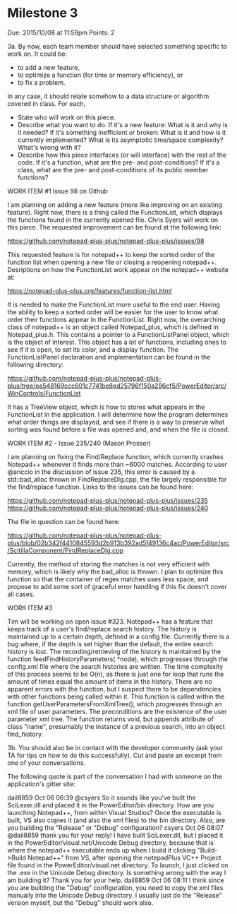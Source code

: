 Milestone 3
===========

Due: 2015/10/08 at 11:59pm
Points: 2

3a. By now, each team member should have selected something specific
to work on. It could be:

- to add a new feature,
- to optimize a function (for time or memory efficiency), or
- to fix a problem.

In any case, it should relate somehow to a data structure or algorithm
covered in class. For each,

- State who will work on this piece.
- Describe what you want to do. If it's a new feature: What is it and
  why is it needed? If it's something inefficient or broken: What is
  it and how is it currently implemented? What is its asymptotic
  time/space complexity? What's wrong with it?
- Describe how this piece interfaces (or will interface) with the rest
  of the code. If it's a function, what are the pre- and
  post-conditions? If it's a class, what are the pre- and
  post-conditions of its public member functions?

WORK ITEM #1 Issue 98 on Github

I am planning on adding a new feature (more like improving on an existing 
feature). Right now, there is a thing called the FunctionList, which displays 
the functions found in the currently opened file. Chris Syers will work on this 
piece. The requested improvement can be found at the following link:

https://github.com/notepad-plus-plus/notepad-plus-plus/issues/98

This requested feature is for notepad++ to keep the sorted order of the function 
list when opening a new file or closing a reopening notepad++. Desriptions on how 
the FunctionList work appear on the notepad++ website at:

https://notepad-plus-plus.org/features/function-list.html

It is needed to make the FunctionList more useful to the end user. Having the ability 
to keep a sorted order will be easier for the user to know what order their functions 
appear in the FunctionList. Right now, the overarching class of notepad++ is an object 
called Notepad_plus, which is defined in Notepad_plus.h. This contains a pointer to a 
FunctionListPanel object, which is the object of interest. This object has a lot of 
functions, including ones to see if it is open, to set its color, and a display function. 
The FunctionListPanel declaration and implementation can be found in the following directory: 

https://github.com/notepad-plus-plus/notepad-plus-plus/tree/ea548169ccc601c7741be8ed25796f150a296cf5/PowerEditor/src/WinControls/FunctionList

It has a TreeView object, which is how to stores what appears in the FunctionList in the 
application. I will determine how the program determines what order things are displayed, 
and see if there is a way to preserve what sorting was found before a file was opened and, 
and when the file is closed.


WORK ITEM #2 - Issue 235/240 (Mason Prosser)

I am planning on fixing the Find/Replace function, which currently crashes Notepad++ whenever it finds
more than ~6000 matches. According to user @ariccio in the discussion of issue 235, this error is caused
by a std::bad_alloc thrown in FindReplaceDlg.cpp, the file largely responsible for the find/replace
function. Links to the issues can be found here:

https://github.com/notepad-plus-plus/notepad-plus-plus/issues/235
https://github.com/notepad-plus-plus/notepad-plus-plus/issues/240

The file in question can be found here:

https://github.com/notepad-plus-plus/notepad-plus-plus/blob/02b342f4410845593d2b913b392ad5f49136c4ac/PowerEditor/src/ScitillaComponent/FindReplaceDlg.cpp

Currently, the method of storing the matches is not very efficient with memory, which is likely why the
bad_alloc is thrown. I plan to optimize this function so that the container of regex matches uses less
space, and propose to add some sort of graceful error handling if this fix doesn't cover all cases.

WORK ITEM #3

Tim will be working on open issue #323. Notepad++ has a feature that keeps track of a user's find/replace search history. The history is maintained up to a certain depth, defined in a config file. Currently there is a bug where, if the depth is set higher than the default, the entire search history is lost. The recording/retrieving of the history is maintained by the function feedFindHistoryParameters( *node), which progresses through the config.xml file where the search histories are written. The time complexity of this process seems to be O(n), as there is just one for loop that runs the amount of times equal the amount of items in the history. There are no apparent errors with the function, but I suspect there to be dependencies with other functions being called within it. This function is called within the function getUserParametersFromXmlTree(), which progresses through an xml file of user parameters. The preconditions are the existence of the user parameter xml tree. The function returns void, but appends attribute of class "name", presumably the instance of a previous search, into an object find_history.


3b. You should also be in contact with the developer community (ask
your TA for tips on how to do this successfully). Cut and paste an
excerpt from one of your conversations.

The following quote is part of the conversation I had with someone 
on the application's gitter site:

dail8859 Oct 06 06:39
@csyers So it sounds like you've built the SciLexer.dll and placed it in the PowerEditor/bin directory. How are you launching Notepad++, from within Visual Studios? Once the executable is built, VS also copies it (and also the xml files) to the bin directory. Also, are you building the "Release" or "Debug" configuration?
csyers Oct 06 08:07
@dail8859 thank you for your reply! I have built SciLexer.dll, but I placed it in the PowerEditor/visual.net/Unicode Debug directory, because that is where the notepad++ executable ends up when I build it clicking "Build->Build Notepad++" from VS, after opening the notepadPlus VC++ Project file found in the PowerEditor/visual.net directory. To launch, I just clicked on the .exe in the Unicode Debug directory. Is something wrong with the way I am building it? Thank you for your help.
dail8859 Oct 06 08:11
I think since you are building the "Debug" configuration, you need to copy the xml files manually into the Unicode Debug directory.
I usually just do the "Release" version myself, but the "Debug" should work also.

